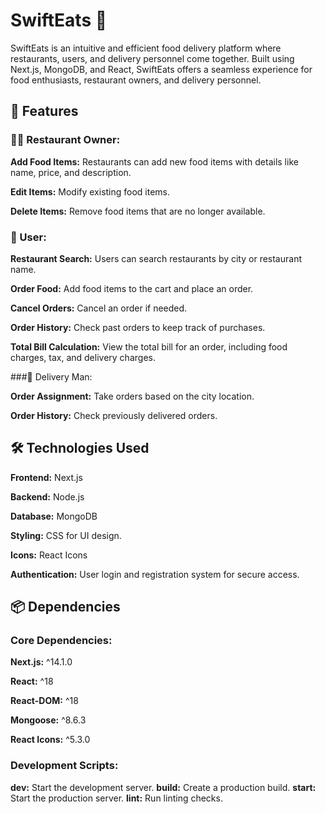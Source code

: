 # SwiftEats 🍔
SwiftEats is an intuitive and efficient food delivery platform where restaurants, users, and delivery personnel come together. Built using Next.js, MongoDB, and React, SwiftEats offers a seamless experience for food enthusiasts, restaurant owners, and delivery personnel.

## 🚀 Features


### 👩‍🍳 Restaurant Owner:
**Add Food Items:** Restaurants can add new food items with details like name, price, and description.

**Edit Items:** Modify existing food items.

**Delete Items:** Remove food items that are no longer available.


### 👤 User:
**Restaurant Search:** Users can search restaurants by city or restaurant name.

**Order Food:** Add food items to the cart and place an order.

**Cancel Orders:** Cancel an order if needed.

**Order History:** Check past orders to keep track of purchases.

**Total Bill Calculation:** View the total bill for an order, including food charges, tax, and delivery charges.


###🚚 Delivery Man:

**Order Assignment:** Take orders based on the city location.

**Order History:** Check previously delivered orders.

## 🛠️ Technologies Used

**Frontend:** Next.js

**Backend:** Node.js

**Database:** MongoDB

**Styling:** CSS for UI design.

**Icons:** React Icons

**Authentication:** User login and registration system for secure access.


## 📦 Dependencies

### Core Dependencies:
**Next.js:** ^14.1.0

**React:** ^18

**React-DOM:** ^18

**Mongoose:** ^8.6.3

**React Icons:** ^5.3.0

### Development Scripts:
**dev:** Start the development server.
**build:** Create a production build.
**start:** Start the production server.
**lint:** Run linting checks.

